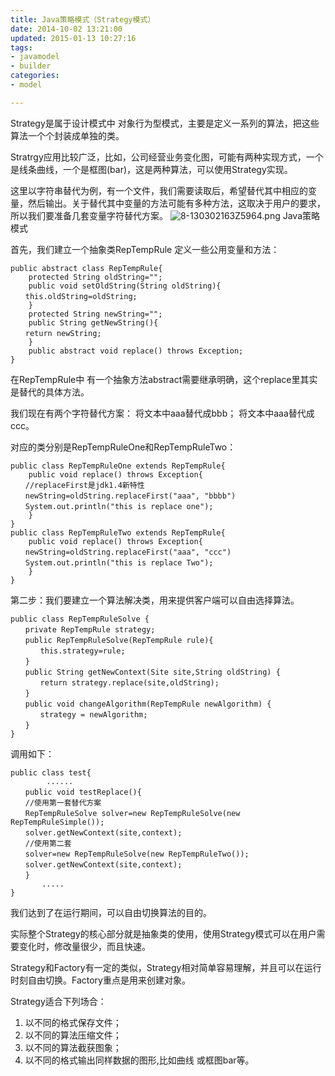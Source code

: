 ```yaml
---
title: Java策略模式（Strategy模式）
date: 2014-10-02 13:21:00
updated: 2015-01-13 10:27:16
tags: 
- javamodel
- builder
categories: 
- model

---
```

Strategy是属于设计模式中 对象行为型模式，主要是定义一系列的算法，把这些算法一个个封装成单独的类。

Stratrgy应用比较广泛，比如，公司经营业务变化图，可能有两种实现方式，一个是线条曲线，一个是框图(bar)，这是两种算法，可以使用Strategy实现。


<!--more-->


这里以字符串替代为例，有一个文件，我们需要读取后，希望替代其中相应的变量，然后输出。关于替代其中变量的方法可能有多种方法，这取决于用户的要求，所以我们要准备几套变量字符替代方案。
![8-130302163Z5964.png][1]
Java策略模式

首先，我们建立一个抽象类RepTempRule 定义一些公用变量和方法：

    public abstract class RepTempRule{
        protected String oldString="";
        public void setOldString(String oldString){
    　　this.oldString=oldString;
        }
        protected String newString="";
        public String getNewString(){
    　　return newString;
        }
        public abstract void replace() throws Exception;
    }

在RepTempRule中 有一个抽象方法abstract需要继承明确，这个replace里其实是替代的具体方法。

我们现在有两个字符替代方案：
将文本中aaa替代成bbb；
将文本中aaa替代成ccc。

对应的类分别是RepTempRuleOne和RepTempRuleTwo：

    public class RepTempRuleOne extends RepTempRule{
        public void replace() throws Exception{
    　　//replaceFirst是jdk1.4新特性
    　　newString=oldString.replaceFirst("aaa", "bbbb")
    　　System.out.println("this is replace one");　
        }
    }
    public class RepTempRuleTwo extends RepTempRule{
        public void replace() throws Exception{
    　　newString=oldString.replaceFirst("aaa", "ccc")
    　　System.out.println("this is replace Two");
        }
    }

第二步：我们要建立一个算法解决类，用来提供客户端可以自由选择算法。

    public class RepTempRuleSolve {
    　　private RepTempRule strategy;
    　　public RepTempRuleSolve(RepTempRule rule){
    　　　　this.strategy=rule;
    　　}
    　　public String getNewContext(Site site,String oldString) {
    　　　　return strategy.replace(site,oldString);
    　　}
    　　public void changeAlgorithm(RepTempRule newAlgorithm) {
    　　　　strategy = newAlgorithm;
    　　}
    }

调用如下：

    public class test{
            ......
    　　public void testReplace(){
    　　//使用第一套替代方案
    　　RepTempRuleSolve solver=new RepTempRuleSolve(new RepTempRuleSimple());
    　　solver.getNewContext(site,context);
    　　//使用第二套
    　　solver=new RepTempRuleSolve(new RepTempRuleTwo());
    　　solver.getNewContext(site,context);
    　　}
           .....
    }

我们达到了在运行期间，可以自由切换算法的目的。

实际整个Strategy的核心部分就是抽象类的使用，使用Strategy模式可以在用户需要变化时，修改量很少，而且快速。

Strategy和Factory有一定的类似，Strategy相对简单容易理解，并且可以在运行时刻自由切换。Factory重点是用来创建对象。

Strategy适合下列场合：

 1. 以不同的格式保存文件；
 2. 以不同的算法压缩文件；
 3. 以不同的算法截获图象；
 4. 以不同的格式输出同样数据的图形,比如曲线 或框图bar等。


  [1]: https://imgs.gnux.cn/usr/uploads/2015/01/1551462994.png